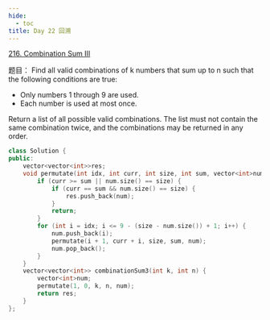 ```yaml
---
hide:
  - toc
title: Day 22 回溯
---
```


[216. Combination Sum III](https://leetcode.cn/problems/combination-sum-iii/)

题目：
Find all valid combinations of k numbers that sum up to n such that the following conditions are true:

- Only numbers 1 through 9 are used.
- Each number is used at most once.

Return a list of all possible valid combinations. The list must not contain the same combination twice, and the combinations may be returned in any order.

```cpp
class Solution {
public:
    vector<vector<int>>res;
    void permutate(int idx, int curr, int size, int sum, vector<int>num) {
        if (curr >= sum || num.size() == size) {
            if (curr == sum && num.size() == size) {
                res.push_back(num);
            }
            return;
        }
        for (int i = idx; i <= 9 - (size - num.size()) + 1; i++) {
            num.push_back(i);
            permutate(i + 1, curr + i, size, sum, num);
            num.pop_back();
        }
    }
    vector<vector<int>> combinationSum3(int k, int n) {
        vector<int>num;
        permutate(1, 0, k, n, num);
        return res;
    }
};
```
